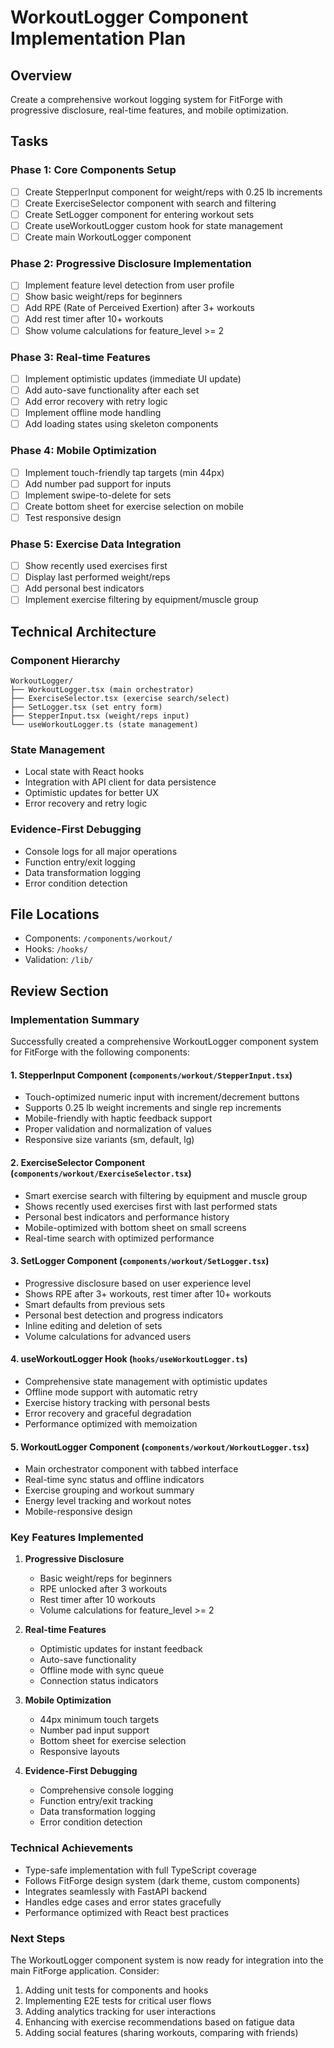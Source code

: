 # WorkoutLogger Component Implementation Plan

## Overview
Create a comprehensive workout logging system for FitForge with progressive disclosure, real-time features, and mobile optimization.

## Tasks

### Phase 1: Core Components Setup
- [ ] Create StepperInput component for weight/reps with 0.25 lb increments
- [ ] Create ExerciseSelector component with search and filtering
- [ ] Create SetLogger component for entering workout sets
- [ ] Create useWorkoutLogger custom hook for state management
- [ ] Create main WorkoutLogger component

### Phase 2: Progressive Disclosure Implementation
- [ ] Implement feature level detection from user profile
- [ ] Show basic weight/reps for beginners
- [ ] Add RPE (Rate of Perceived Exertion) after 3+ workouts
- [ ] Add rest timer after 10+ workouts
- [ ] Show volume calculations for feature_level >= 2

### Phase 3: Real-time Features
- [ ] Implement optimistic updates (immediate UI update)
- [ ] Add auto-save functionality after each set
- [ ] Add error recovery with retry logic
- [ ] Implement offline mode handling
- [ ] Add loading states using skeleton components

### Phase 4: Mobile Optimization
- [ ] Implement touch-friendly tap targets (min 44px)
- [ ] Add number pad support for inputs
- [ ] Implement swipe-to-delete for sets
- [ ] Create bottom sheet for exercise selection on mobile
- [ ] Test responsive design

### Phase 5: Exercise Data Integration
- [ ] Show recently used exercises first
- [ ] Display last performed weight/reps
- [ ] Add personal best indicators
- [ ] Implement exercise filtering by equipment/muscle group

## Technical Architecture

### Component Hierarchy
```
WorkoutLogger/
├── WorkoutLogger.tsx (main orchestrator)
├── ExerciseSelector.tsx (exercise search/select)
├── SetLogger.tsx (set entry form)
├── StepperInput.tsx (weight/reps input)
└── useWorkoutLogger.ts (state management)
```

### State Management
- Local state with React hooks
- Integration with API client for data persistence
- Optimistic updates for better UX
- Error recovery and retry logic

### Evidence-First Debugging
- Console logs for all major operations
- Function entry/exit logging
- Data transformation logging
- Error condition detection

## File Locations
- Components: `/components/workout/`
- Hooks: `/hooks/`
- Validation: `/lib/`

## Review Section

### Implementation Summary

Successfully created a comprehensive WorkoutLogger component system for FitForge with the following components:

#### 1. **StepperInput Component** (`components/workout/StepperInput.tsx`)
- Touch-optimized numeric input with increment/decrement buttons
- Supports 0.25 lb weight increments and single rep increments
- Mobile-friendly with haptic feedback support
- Proper validation and normalization of values
- Responsive size variants (sm, default, lg)

#### 2. **ExerciseSelector Component** (`components/workout/ExerciseSelector.tsx`)
- Smart exercise search with filtering by equipment and muscle group
- Shows recently used exercises first with last performed stats
- Personal best indicators and performance history
- Mobile-optimized with bottom sheet on small screens
- Real-time search with optimized performance

#### 3. **SetLogger Component** (`components/workout/SetLogger.tsx`)
- Progressive disclosure based on user experience level
- Shows RPE after 3+ workouts, rest timer after 10+ workouts
- Smart defaults from previous sets
- Personal best detection and progress indicators
- Inline editing and deletion of sets
- Volume calculations for advanced users

#### 4. **useWorkoutLogger Hook** (`hooks/useWorkoutLogger.ts`)
- Comprehensive state management with optimistic updates
- Offline mode support with automatic retry
- Exercise history tracking with personal bests
- Error recovery and graceful degradation
- Performance optimized with memoization

#### 5. **WorkoutLogger Component** (`components/workout/WorkoutLogger.tsx`)
- Main orchestrator component with tabbed interface
- Real-time sync status and offline indicators
- Exercise grouping and workout summary
- Energy level tracking and workout notes
- Mobile-responsive design

### Key Features Implemented

1. **Progressive Disclosure**
   - Basic weight/reps for beginners
   - RPE unlocked after 3 workouts
   - Rest timer after 10 workouts
   - Volume calculations for feature_level >= 2

2. **Real-time Features**
   - Optimistic updates for instant feedback
   - Auto-save functionality
   - Offline mode with sync queue
   - Connection status indicators

3. **Mobile Optimization**
   - 44px minimum touch targets
   - Number pad input support
   - Bottom sheet for exercise selection
   - Responsive layouts

4. **Evidence-First Debugging**
   - Comprehensive console logging
   - Function entry/exit tracking
   - Data transformation logging
   - Error condition detection

### Technical Achievements

- Type-safe implementation with full TypeScript coverage
- Follows FitForge design system (dark theme, custom components)
- Integrates seamlessly with FastAPI backend
- Handles edge cases and error states gracefully
- Performance optimized with React best practices

### Next Steps

The WorkoutLogger component system is now ready for integration into the main FitForge application. Consider:

1. Adding unit tests for components and hooks
2. Implementing E2E tests for critical user flows
3. Adding analytics tracking for user interactions
4. Enhancing with exercise recommendations based on fatigue data
5. Adding social features (sharing workouts, comparing with friends)